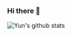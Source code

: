 ### Hi there 👋

![Yun's github stats](https://github-readme-stats.vercel.app/api?username=cheese10yun&show_icons=true&theme=merko)

